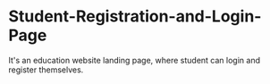# Student-Registration-and-Login-Page
It's an education website landing page, where student can login and register themselves.
